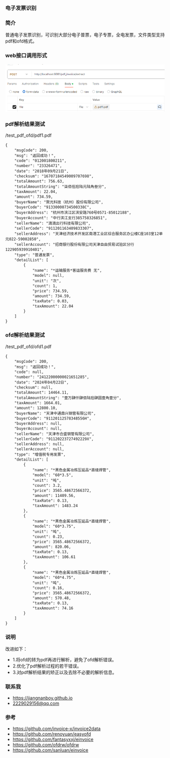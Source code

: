 ### 电子发票识别
### 简介
普通电子发票识别，可识别大部分电子普票，电子专票，全电发票，文件类型支持pdf和ofd格式。

### web接口调用形式

![](img/1.png)

### pdf解析结果测试

/test_pdf_ofd/pdf1.pdf

    {
        "msgCode": 200,
        "msg": "返回成功！",
        "code": "012001800211",
        "number": "23326471",
        "date": "2018年09月21日",
        "checksum": "16707184549009707698",
        "totalAmount": 756.63,
        "totalAmountString": "柒佰伍拾陆元陆角叁分",
        "taxAmount": 22.04,
        "amount": 734.59,
        "buyerName": "聚光科技（杭州）股份有限公司",
        "buyerCode": "91330000734500338C",
        "buyerAddress": "杭州市滨江区滨安路760号0571-85012188",
        "buyerAccount": "中行滨江支行385758326851",
        "sellerName": "滴滴出行科技有限公司",
        "sellerCode": "911201163409833307",
        "sellerAddress": "天津经济技术开发区南港工业区综合服务区办公楼C座103室12单元022-59002850",
        "sellerAccount": "招商银行股份有限公司天津自由贸易试验区分行122905939910401",
        "type": "普通发票",
        "detailList": [
            {
                "name": "*运输服务*客运服务费 无",
                "model": null,
                "unit": "次",
                "count": 1,
                "price": 734.59,
                "amount": 734.59,
                "taxRate": 0.03,
                "taxAmount": 22.04
            }
        ]
    }

### ofd解析结果测试

/test_pdf_ofd/ofd1.pdf

    {
        "msgCode": 200,
        "msg": "返回成功！",
        "code": null,
        "number": "24122000000021651285",
        "date": "2024年04月22日",
        "checksum": null,
        "totalAmount": 14464.11,
        "totalAmountString": "壹万肆仟肆佰陆拾肆圆壹角壹分",
        "taxAmount": 1664.01,
        "amount": 12800.10,
        "buyerName": "天津中通鼎兴钢管有限公司",
        "buyerCode": "91120112578348556H",
        "buyerAddress": null,
        "buyerAccount": null,
        "sellerName": "天津市合盛钢管有限公司",
        "sellerCode": "91120223727492229X",
        "sellerAddress": null,
        "sellerAccount": null,
        "type": "增值税专用发票",
        "detailList": [
            {
                "name": "*黑色金属冶炼压延品*直缝焊管",
                "model": "60*3.5",
                "unit": "吨",
                "count": 3.2,
                "price": 3565.48672566372,
                "amount": 11409.56,
                "taxRate": 0.13,
                "taxAmount": 1483.24
            },
            {
                "name": "*黑色金属冶炼压延品*直缝焊管",
                "model": "60*3.75",
                "unit": "吨",
                "count": 0.23,
                "price": 3565.48672566372,
                "amount": 820.06,
                "taxRate": 0.13,
                "taxAmount": 106.61
            },
            {
                "name": "*黑色金属冶炼压延品*直缝焊管",
                "model": "60*4.75",
                "unit": "吨",
                "count": 0.16,
                "price": 3565.48672566372,
                "amount": 570.48,
                "taxRate": 0.13,
                "taxAmount": 74.16
            }
        ]
    }

### 说明
改进如下：
- 1.将ofd的转为pdf再进行解析，避免了ofd解析错误。
- 2.优化了pdf解析过程的若干错误。
- 3.对pdf解析结果的矫正以及去除不必要的解析信息。

### 联系我
- https://jiangnanboy.github.io
- 2229029156@qq.com

### 参考
- https://github.com/invoice-x/invoice2data
- https://github.com/renoyuan/easyofd
- https://github.com/fantasyxxj/einvoice
- https://github.com/ofdrw/ofdrw
- https://github.com/sanluan/einvoice

